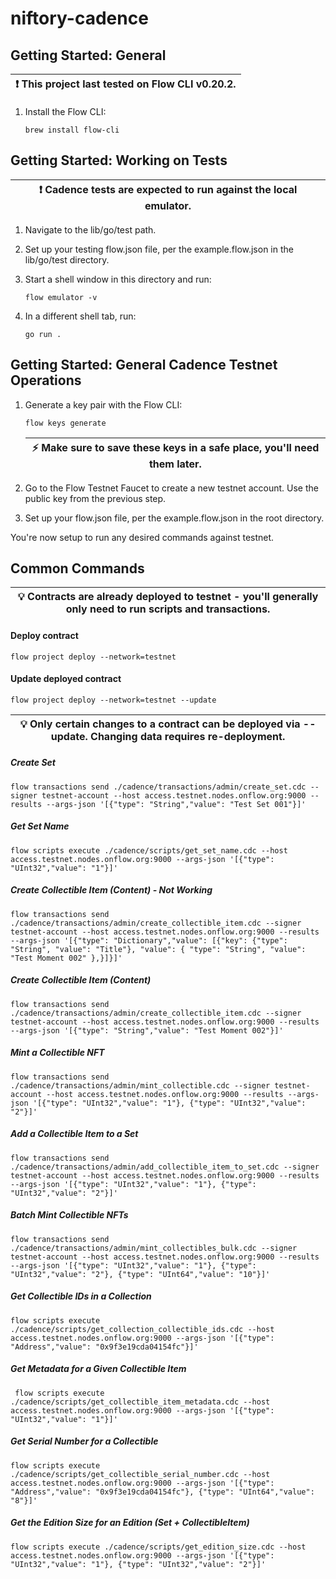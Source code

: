 # niftory-cadence

## Getting Started: General
| :exclamation:  This project last tested on Flow CLI v0.20.2. |
|--------------------------------------------------------------|

1. Install the Flow CLI:

    ```
    brew install flow-cli
    ```

## Getting Started: Working on Tests
| :exclamation: Cadence tests are expected to run against the local emulator. |
|-----------------------------------------------------------------------------|

1. Navigate to the lib/go/test path.
2. Set up your testing flow.json file, per the example.flow.json in the lib/go/test directory.
3. Start a shell window in this directory and run:

    ```
    flow emulator -v
    ```

4. In a different shell tab, run:
    
    ```
    go run .
    ```

## Getting Started: General Cadence Testnet Operations

1. Generate a key pair with the Flow CLI:
    ```
    flow keys generate
    ```

    | :zap: Make sure to save these keys in a safe place, you'll need them later. |
    |-----------------------------------------------------------------------------|

2. Go to the Flow Testnet Faucet to create a new testnet account. Use the public key from the previous step.

4. Set up your flow.json file, per the example.flow.json in the root directory.

You're now setup to run any desired commands against testnet.

## Common Commands
| :bulb: Contracts are already deployed to testnet - you'll generally only need to run scripts and transactions. |
|---------------------------------------------------------------------------------------------------------------|

#### Deploy contract 
    
    flow project deploy --network=testnet

#### Update deployed contract
    flow project deploy --network=testnet --update

| :bulb: Only certain changes to a contract can be deployed via --update.  Changing data requires re-deployment. |
|----------------------------------------------------------------------------------------------------------------|


##### Create Set
    flow transactions send ./cadence/transactions/admin/create_set.cdc --signer testnet-account --host access.testnet.nodes.onflow.org:9000 --results --args-json '[{"type": "String","value": "Test Set 001"}]'

##### Get Set Name
    flow scripts execute ./cadence/scripts/get_set_name.cdc --host access.testnet.nodes.onflow.org:9000 --args-json '[{"type": "UInt32","value": "1"}]'

##### Create Collectible Item (Content) - Not Working
    flow transactions send ./cadence/transactions/admin/create_collectible_item.cdc --signer testnet-account --host access.testnet.nodes.onflow.org:9000 --results --args-json '[{"type": "Dictionary","value": [{"key": {"type": "String", "value": "Title"}, "value": { "type": "String", "value": "Test Moment 002" },}]}]'

##### Create Collectible Item (Content)
    flow transactions send ./cadence/transactions/admin/create_collectible_item.cdc --signer testnet-account --host access.testnet.nodes.onflow.org:9000 --results --args-json '[{"type": "String","value": "Test Moment 002"}]'

##### Mint a Collectible NFT
    flow transactions send ./cadence/transactions/admin/mint_collectible.cdc --signer testnet-account --host access.testnet.nodes.onflow.org:9000 --results --args-json '[{"type": "UInt32","value": "1"}, {"type": "UInt32","value": "2"}]'

##### Add a Collectible Item to a Set
    flow transactions send ./cadence/transactions/admin/add_collectible_item_to_set.cdc --signer testnet-account --host access.testnet.nodes.onflow.org:9000 --results --args-json '[{"type": "UInt32","value": "1"}, {"type": "UInt32","value": "2"}]'

##### Batch Mint Collectible NFTs
    flow transactions send ./cadence/transactions/admin/mint_collectibles_bulk.cdc --signer testnet-account --host access.testnet.nodes.onflow.org:9000 --results --args-json '[{"type": "UInt32","value": "1"}, {"type": "UInt32","value": "2"}, {"type": "UInt64","value": "10"}]'

##### Get Collectible IDs in a Collection
    flow scripts execute ./cadence/scripts/get_collection_collectible_ids.cdc --host access.testnet.nodes.onflow.org:9000 --args-json '[{"type": "Address","value": "0x9f3e19cda04154fc"}]'

##### Get Metadata for a Given Collectible Item
     flow scripts execute ./cadence/scripts/get_collectible_item_metadata.cdc --host access.testnet.nodes.onflow.org:9000 --args-json '[{"type": "UInt32","value": "1"}]'

##### Get Serial Number for a Collectible
    flow scripts execute ./cadence/scripts/get_collectible_serial_number.cdc --host access.testnet.nodes.onflow.org:9000 --args-json '[{"type": "Address","value": "0x9f3e19cda04154fc"}, {"type": "UInt64","value": "8"}]'

##### Get the Edition Size for an Edition (Set + CollectibleItem)
    flow scripts execute ./cadence/scripts/get_edition_size.cdc --host access.testnet.nodes.onflow.org:9000 --args-json '[{"type": "UInt32","value": "1"}, {"type": "UInt32","value": "2"}]'
